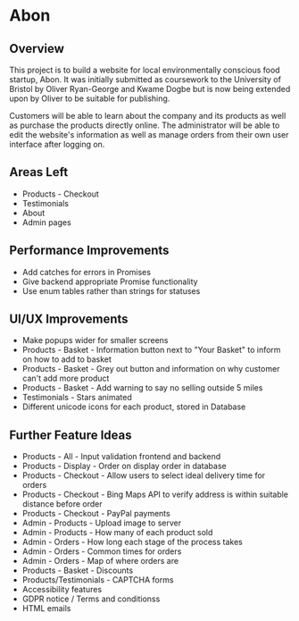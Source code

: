 # Abon

## Overview
This project is to build a website for local environmentally conscious food startup, Abon. It was initially submitted as coursework to the University of Bristol by Oliver Ryan-George and Kwame Dogbe but is now being extended upon by Oliver to be suitable for publishing.

Customers will be able to learn about the company and its products as well as purchase the products directly online. The administrator will be able to edit the website's information as well as manage orders from their own user interface after logging on.

## Areas Left
* Products - Checkout
* Testimonials
* About
* Admin pages

## Performance Improvements
* Add catches for errors in Promises
* Give backend appropriate Promise functionality
* Use enum tables rather than strings for statuses

## UI/UX Improvements
* Make popups wider for smaller screens
* Products - Basket - Information button next to "Your Basket" to inform on how to add to basket
* Products - Basket - Grey out button and information on  why customer can't add more product
* Products - Basket - Add warning to say no selling outside 5 miles
* Testimonials - Stars animated
* Different unicode icons for each product, stored in Database

## Further Feature Ideas
* Products - All - Input validation frontend and backend
* Products - Display - Order on display order in database
* Products - Checkout - Allow users to select ideal delivery time for orders
* Products - Checkout - Bing Maps API to verify address is within suitable distance before order
* Products - Checkout - PayPal payments
* Admin - Products - Upload image to server
* Admin - Products - How many of each product sold
* Admin - Orders - How long each stage of the process takes
* Admin - Orders - Common times for orders
* Admin - Orders - Map of where orders are
* Products - Basket - Discounts
* Products/Testimonials - CAPTCHA forms
* Accessibility features
* GDPR notice / Terms and conditionss
* HTML emails
